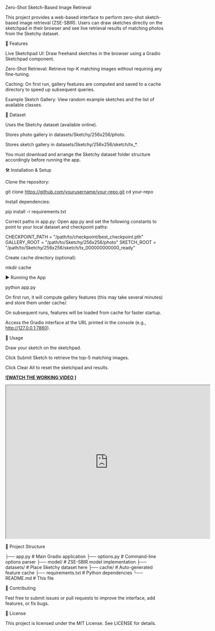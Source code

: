 Zero-Shot Sketch-Based Image Retrieval

This project provides a web-based interface to perform zero-shot sketch-based image retrieval (ZSE-SBIR). Users can draw sketches directly on the sketchpad in their browser and see live retrieval results of matching photos from the Sketchy dataset.

🔎 Features

Live Sketchpad UI: Draw freehand sketches in the browser using a Gradio Sketchpad component.

Zero-Shot Retrieval: Retrieve top-K matching images without requiring any fine-tuning.

Caching: On first run, gallery features are computed and saved to a cache directory to speed up subsequent queries.

Example Sketch Gallery: View random example sketches and the list of available classes.

📂 Dataset

Uses the Sketchy dataset (available online).

Stores photo gallery in datasets/Sketchy/256x256/photo.

Stores sketch gallery in datasets/Sketchy/256x256/sketch/tx_*.

You must download and arrange the Sketchy dataset folder structure accordingly before running the app.

🛠 Installation & Setup

Clone the repository:

git clone https://github.com/yourusername/your-repo.git
cd your-repo

Install dependencies:

pip install -r requirements.txt

Correct paths in app.py:
Open app.py and set the following constants to point to your local dataset and checkpoint paths:

CHECKPOINT_PATH = "/path/to/checkpoint/best_checkpoint.pth"
GALLERY_ROOT   = "/path/to/Sketchy/256x256/photo"
SKETCH_ROOT    = "/path/to/Sketchy/256x256/sketch/tx_000000000000_ready"

Create cache directory (optional):

mkdir cache

▶️ Running the App

python app.py

On first run, it will compute gallery features (this may take several minutes) and store them under cache/.

On subsequent runs, features will be loaded from cache for faster startup.

Access the Gradio interface at the URL printed in the console (e.g., http://127.0.0.1:7860).

🔧 Usage

Draw your sketch on the sketchpad.

Click Submit Sketch to retrieve the top-5 matching images.

Click Clear All to reset the sketchpad and results.

**[![WATCH THE WORKING VIDEO ]](https://drive.google.com/file/d/1PIPrrPaiHibYR5gFY1a77DMQBK152fNI/view?usp=sharing)**

<!-- 1) Replace FILE_ID with your actual ID -->
<iframe
  src="https://drive.google.com/file/d/1PIPrrPaiHibYR5gFY1a77DMQBK152fNI/preview"
  width="640" height="480" allow="autoplay">
</iframe>




📁 Project Structure

├── app.py           # Main Gradio application
├── options.py       # Command-line options parser
├── model/           # ZSE-SBIR model implementation
├── datasets/        # Place Sketchy dataset here
├── cache/           # Auto-generated feature cache
├── requirements.txt # Python dependencies
└── README.md        # This file

🤝 Contributing

Feel free to submit issues or pull requests to improve the interface, add features, or fix bugs.

📜 License

This project is licensed under the MIT License. See LICENSE for details.

